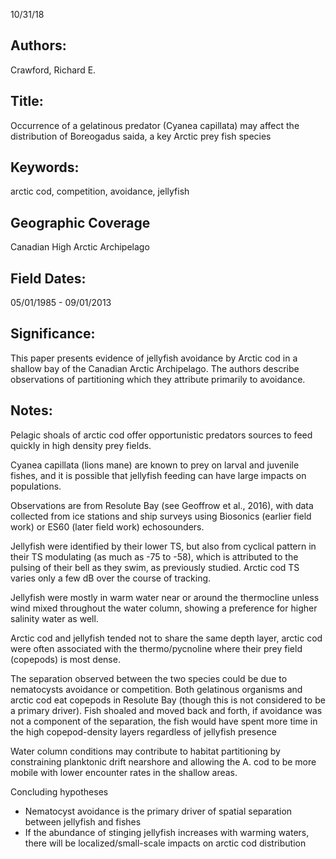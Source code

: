 10/31/18
## Authors:
Crawford, Richard E.
## Title:
Occurrence of a gelatinous predator (Cyanea capillata) may affect the distribution of Boreogadus saida, a key Arctic prey fish species
## Keywords:
arctic cod, competition, avoidance, jellyfish
## Geographic Coverage
Canadian High Arctic Archipelago
## Field Dates:
05/01/1985 - 09/01/2013
## Significance:
This paper presents evidence of jellyfish avoidance by Arctic cod in a shallow bay of the Canadian Arctic Archipelago.  The authors describe observations of partitioning which they attribute primarily to avoidance.

## Notes:
Pelagic shoals of arctic cod offer opportunistic predators sources to feed quickly in high density prey fields.  

Cyanea capillata (lions mane) are known to prey on larval and juvenile fishes, and it is possible that jellyfish feeding can have large impacts on populations.

Observations are from Resolute Bay (see Geoffrow et al., 2016), with data collected from ice stations and ship surveys using Biosonics (earlier field work) or ES60 (later field work) echosounders.

Jellyfish were identified by their lower TS, but also from cyclical pattern in their TS modulating (as much as -75 to -58), which is attributed to the pulsing of their bell as they swim, as previously studied.  Arctic cod TS varies only a few dB over the course of tracking.

Jellyfish were mostly in warm water near or around the thermocline unless wind mixed throughout the water column, showing a preference for higher salinity water as well.

Arctic cod and jellyfish tended not to share the same depth layer, arctic cod were often associated with the thermo/pycnoline where their prey field (copepods) is most dense.

The separation observed between the two species could be due to nematocysts avoidance  or competition.  Both gelatinous organisms and arctic cod eat copepods in Resolute Bay (though this is not considered to be a primary driver).  Fish shoaled and moved back and forth, if avoidance was not a component of the separation, the fish would have spent more time in the high copepod-density layers regardless of jellyfish presence

Water column conditions may contribute to habitat partitioning  by constraining planktonic drift nearshore and allowing the A. cod to be more mobile with lower encounter rates in the shallow areas.  


Concluding hypotheses
* Nematocyst avoidance is the primary driver of spatial separation between jellyfish and fishes
* If the abundance of stinging jellyfish increases with warming waters, there will be localized/small-scale impacts on arctic cod distribution
